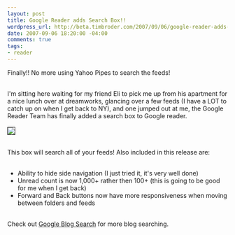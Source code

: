 ```yaml
--- 
layout: post
title: Google Reader adds Search Box!!
wordpress_url: http://beta.timbroder.com/2007/09/06/google-reader-adds-search-box/
date: 2007-09-06 18:20:00 -04:00
comments: true
tags: 
- reader
---
```

Finally!! No more using Yahoo Pipes to search the feeds!<br /><br />

I'm sitting here waiting for my friend Eli to pick me up from his apartment for a nice lunch over at dreamworks, glancing over a few feeds (I have a LOT to catch up on when I get back to NY), and one jumped out at me, the Google Reader Team has finally added a search box to Google reader.  <br /><br />
<img src="http://lh3.google.com/timothy.broder/RuBD9JE6BbI/AAAAAAAAKqA/hVp1MIIZftM/s400/tim.jpg?imgdl=1" border="1"/><br /><br />

This box will search all of your feeds!  Also included in this release are:<br /><br />
- Ability to hide side navigation (I just tried it, it's very well done)<br />
- Unread count is now 1,000+ rather then 100+ (this is going to be good for me when I get back)<br />
- Forward and Back buttons now have more responsiveness when moving between folders and feeds<br /><br />

Check out <a href="http://blogsearch.google.com/">Google Blog Search</a> for more blog searching.
